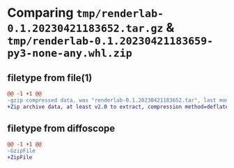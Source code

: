 # Comparing `tmp/renderlab-0.1.20230421183652.tar.gz` & `tmp/renderlab-0.1.20230421183659-py3-none-any.whl.zip`

## filetype from file(1)

```diff
@@ -1 +1 @@
-gzip compressed data, was "renderlab-0.1.20230421183652.tar", last modified: Fri Apr 21 18:36:52 2023, max compression
+Zip archive data, at least v2.0 to extract, compression method=deflate
```

## filetype from diffoscope

```diff
@@ -1 +1 @@
-GzipFile
+ZipFile
```

